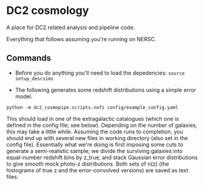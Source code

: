 # DC2 cosmology

A place for DC2 related analysis and pipeline code.

Everything that follows assuming you're running on NERSC.

## Commands

* Before you do anything you'll need to load the depedencies: `source setup_descsims`

* The following generates some redshift distributions using a simple error model. 

`python -m dc2_cosmopipe.scripts.nofz config/example_config.yaml`

This should load in one of the extragalactic catalogues (which one is defined in the config file; see below). Depending on the number of galaxies, this may take a little while.
Assuming the code runs to completion, you should end up with several new files in working directory (also set in the config file). Essentially what we're doing is first imposing some cuts to generate a semi-realistic sample; we divide the surviving galaxies into equal-number redshift bins by z_true, and stack Gaussian error distributions to give smooth mock photo-z distributions. Both sets of n(z) (the histograms of true z and the error-convolved versions) are saved as text files.


